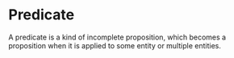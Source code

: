 # Predicate
A predicate is a kind of incomplete proposition, which becomes a proposition when it is applied to some entity or multiple entities.